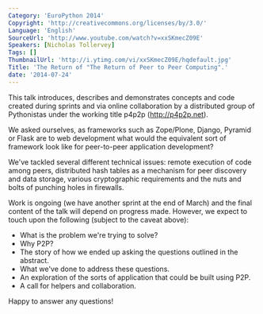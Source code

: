 ```yaml
---
Category: 'EuroPython 2014'
Copyright: 'http://creativecommons.org/licenses/by/3.0/'
Language: 'English'
SourceUrl: 'http://www.youtube.com/watch?v=xxSKmecZ09E'
Speakers: [Nicholas Tollervey]
Tags: []
ThumbnailUrl: 'http://i.ytimg.com/vi/xxSKmecZ09E/hqdefault.jpg'
Title: 'The Return of "The Return of Peer to Peer Computing".'
date: '2014-07-24'
---
```

This talk introduces, describes and demonstrates concepts and code created during sprints and via online collaboration by a distributed group of Pythonistas under the working title p4p2p (http://p4p2p.net).

We asked ourselves, as frameworks such as Zope/Plone, Django, Pyramid or Flask are to web development what would the equivalent sort of framework look like for peer-to-peer application development?

We've tackled several different technical issues: remote execution of code among peers, distributed hash tables as a mechanism for peer discovery and data storage, various cryptographic requirements and the nuts and bolts of punching holes in firewalls.

Work is ongoing (we have another sprint at the end of March) and the final content of the talk will depend on progress made. However, we expect to touch upon the following (subject to the caveat above):

* What is the problem we're trying to solve?
* Why P2P?
* The story of how we ended up asking the questions outlined in the abstract.
* What we've done to address these questions.
* An exploration of the sorts of application that could be built using P2P.
* A call for helpers and collaboration.

Happy to answer any questions!
